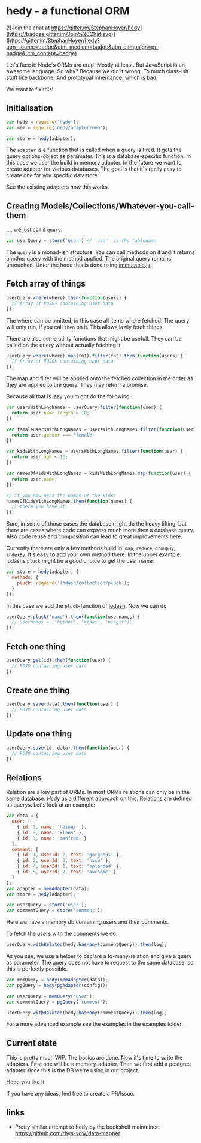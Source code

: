 # hedy - a functional ORM

[![Join the chat at https://gitter.im/StephanHoyer/hedy](https://badges.gitter.im/Join%20Chat.svg)](https://gitter.im/StephanHoyer/hedy?utm_source=badge&utm_medium=badge&utm_campaign=pr-badge&utm_content=badge)

Let's face it: Node's ORMs are crap. Mostly at least. But JavaScript is an
awesome language. So why? Because we did it wrong. To much class-ish stuff like
backbone. And prototypal inheritance, which is bad.

We want to fix this!

## Initialisation

```javascript
var hedy = require('hedy');
var mem = require('hedy/adapter/mem');

var store = hedy(adapter);
```

The `adapter` is a function that is called when a query is fired. It gets
the query options-object as parameter. This is a database-specific function. In
this case we user the build in memory adapter. In the future we want to create
adapter for various databases. The goal is that it's really easy to create one for you
specific datastore.

See the existing adapters how this works.

## Creating Models/Collections/Whatever-you-call-them

..., we just call it `query`.

```javascript
var userQuery = store('user') // 'user' is the tablename
```

The `query` is a monad-ish structure. You can call methods on it and it returns
another query with the method applied. The original query remains untouched.
Unter the hood this is done using
[immutable.js](https://facebook.github.io/immutable-js/).

## Fetch array of things

```javascript
userQuery.where(where).then(function(users) {
  // Array of POJOs containing user data
});
```

The where can be omitted, in this case all items where fetched. The query will
only run, if you call `then` on it. This allows lazily fetch things.

There are also some utility functions that might be usefull. They can be called
on the query without actually fetching it.

```javascript
userQuery.where(where).map(fn1).filter(fn2).then(function(users) {
  // Array of POJOs containing user data
});
```

The map and filter will be applied onto the fetched collection in the order as
they are applied to the query. They may return a promise.

Because all that is lazy you might do the following:

```javascript
var usersWithLongNames = userQuery.filter(function(user) {
  return user.name.length > 10;
})

var femaleUsersWithLongNames = usersWithLongNames.filter(function(user) {
  return user.gender === 'female'
})

var kidsWithLongNames = usersWithLongNames.filter(function(user) {
  return user.age < 10;
})

var namesOfKidsWithLongNames = kidsWithLongNames.map(function(user) {
  return user.name;
});

// if you now need the names of the kids:
namesOfKidsWithLongNames.then(function(names) {
  // there you have it.
});
```

Sure, in some of those cases the database might do the heavy lifting, but there are
cases where code can express much more then a database query. Also code reuse
and composition can lead to great improvements here.

Currently there are only a few methods build in: `map`, `reduce`, `groupBy`,
`indexBy`. It's easy to add your own method there. In the upper example lodashs
`pluck` might be a good choice to get the user name:

```javascript
var store = hedy(adapter, {
  methods: {
    pluck: require('lodash/collection/pluck');
  }
});
```

In this case we add the `pluck`-function of
[lodash](https://lodash.com/docs#pluck). Now we can do

```javascript
userQuery.pluck('name').then(function(usernames) {
  // usernames = ['heiner', 'klaus', 'birgit'];
});
```

## Fetch one thing

```javascript
userQuery.get(id).then(function(user) {
  // POJO containing user data
});
```

## Create one thing

```javascript
userQuery.save(data).then(function(user) {
  // POJO containing user data
});
```

## Update one thing

```javascript
userQuery.save(id, data).then(function(user) {
  // POJO containing user data
});
```

## Relations

Relation are a key part of ORMs. In most ORMs relations can only be in the same
database. *Hedy* as a different approach on this. Relations are defined as
querys. Let's look at an example:

```javascript
var data = {
  user: [
    { id: 1, name: 'heiner' },
    { id: 2, name: 'klaus' },
    { id: 3, name: 'manfred' }
  ],
  comment: [
    { id: 1, userId: 2, text: 'gorgeous' },
    { id: 2, userId: 3, text: 'nice' },
    { id: 4, userId: 1, text: 'splended' },
    { id: 5, userId: 2, text: 'awesome' }
  ]
};
var adapter = memAdapter(data);
var store = hedy(adapter);

var userQuery = store('user');
var commentQuery = store('comment');
```

Here we have a memory db containing users and their comments.

To fetch the users with the comments we do:

```javascript
userQuery.withRelated(hedy.hasMany(commentQuery)).then(log);
```

As you see, we use a helper to declare a to-many-relation and give a query as
parameter. The query does not have to request to the same database, so this is
perfectly possible.

```javascript
var memQuery = hedy(memAdapter(data));
var pgQuery = hedy(pgAdapter(config));

var userQuery = memQuery('user');
var commentQuery = pgQuery('comment');

userQuery.withRelated(hedy.hasMany(commentQuery)).then(log);
```

For a more advanced example see the examples in the examples folder.

## Current state

This is pretty much WIP. The basics are done. Now it's time to write the
adapters. First one will be a memory-adapter. Then we first add a postgres
adapter since this is the DB we're using in out project.

Hope you like it.

If you have any ideas, feel free to create a PR/Issue.

## links

* Pretty similar attempt to hedy by the bookshelf maintainer: https://github.com/rhys-vdw/data-mapper
